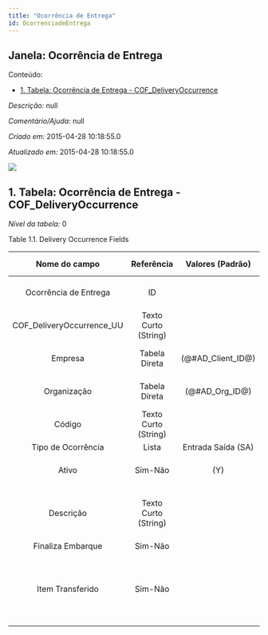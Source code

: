 ```yaml
---
title: "Ocorrência de Entrega"
id: OcorrenciadeEntrega
---
```

<div id="d150112e1" class="section chapter">

<div class="titlepage">

<div>

<div>

## Janela: Ocorrência de Entrega

</div>

</div>

</div>

<div class="toc">

<div class="toc-title">

Conteúdo:

</div>

  - <span class="section">[1. Tabela: Ocorrência de Entrega -
    COF\_DeliveryOccurrence](#d150112e23)</span>

</div>

<span class="emphasis">*Descrição:* </span> null

<span class="emphasis">*Comentário/Ajuda:* </span>null

<span class="emphasis"> *Criado em:* </span>2015-04-28 10:18:55.0

<span class="emphasis">*Atualizado em:* </span>2015-04-28 10:18:55.0

![](/img/manual/OcorrenciadeEntrega.png)

<div id="d150112e23" class="section section">

<div class="titlepage">

<div>

<div>

## 1. Tabela: Ocorrência de Entrega - COF\_DeliveryOccurrence

</div>

</div>

</div>

<span class="emphasis">*Nível da tabela:* </span>0

</div>

<div id="d150112e30" class="table">

<div class="table-title">

Table 1.1. Delivery Occurrence
Fields

</div>

<div class="table-contents">

|        Nome do campo        |      Referência      |   Valores (Padrão)   | Chave restritiva |                Regra de validação                |                Descrição                 |                                     Comentário/Ajuda                                     |
| :-------------------------: | :------------------: | :------------------: | :--------------: | :----------------------------------------------: | :--------------------------------------: | :--------------------------------------------------------------------------------------: |
|    Ocorrência de Entrega    |          ID          |                      |                  |                                                  |    Primary Key : Delivery Occurrence     |                            Primary Key : Delivery Occurrence                             |
| COF\_DeliveryOccurrence\_UU | Texto Curto (String) |                      |                  |                                                  |                                          |                                                                                          |
|           Empresa           |    Tabela Direta     | (@\#AD\_Client\_ID@) |                  |        AD\_Client.AD\_Client\_ID \< \> 0         |    (semelhante ao primeiro relatório)    |                                   (ver o mesmo acima)                                    |
|         Organização         |    Tabela Direta     |  (@\#AD\_Org\_ID@)   |                  | (AD\_Org.IsSummary='N' OR AD\_Org.AD\_Org\_ID=0) |    (semelhante ao primeiro relatório)    |                                   (ver o mesmo acima)                                    |
|           Código            | Texto Curto (String) |                      |                  |                                                  |                                          |                                                                                          |
|     Tipo de Ocorrência      |        Lista         |  Entrada Saída (SA)  |                  |                                                  |                                          |                                                                                          |
|            Ativo            |       Sim-Não        |         (Y)          |                  |                                                  |    (semelhante ao primeiro relatório)    |                                   (ver o mesmo acima)                                    |
|          Descrição          | Texto Curto (String) |                      |                  |                                                  | Optional short description of the record |                       A description is limited to 255 characters.                        |
|      Finaliza Embarque      |       Sim-Não        |                      |                  |                                                  |                                          |                                                                                          |
|      Item Transferido       |       Sim-Não        |                      |                  |                                                  |                                          | It indicates whether the packing list item should be transferred to another packing list |

</div>

</div>

  

</div>
